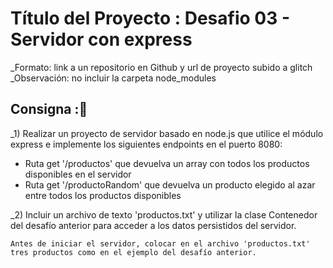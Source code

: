 # Título del Proyecto : Desafio 03 - Servidor con express
_Formato: link a un repositorio en Github y url de proyecto subido a glitch 
_Observación: no incluir la carpeta node_modules

## Consigna :🚀
_1) Realizar un proyecto de servidor basado en node.js que utilice el módulo express e implemente los siguientes endpoints en el puerto 8080:
* Ruta get '/productos' que devuelva un array con todos los productos disponibles en el servidor
* Ruta get '/productoRandom' que devuelva un producto elegido al azar entre todos los productos disponibles

_2) Incluir un archivo de texto 'productos.txt' y utilizar la clase Contenedor del desafío anterior para acceder a los datos persistidos del servidor.

```
Antes de iniciar el servidor, colocar en el archivo 'productos.txt' tres productos como en el ejemplo del desafío anterior.
```
